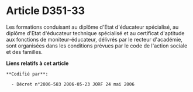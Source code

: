 # Article D351-33

Les formations conduisant au diplôme d'Etat d'éducateur spécialisé, au diplôme d'Etat d'éducateur technique spécialisé et au
certificat d'aptitude aux fonctions de moniteur-éducateur, délivrés par le recteur d'académie, sont organisées dans les
conditions prévues par le code de l'action sociale et des familles.

**Liens relatifs à cet article**

	**Codifié par**:

	  - Décret n°2006-583 2006-05-23 JORF 24 mai 2006
